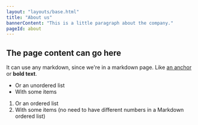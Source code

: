 ```yaml
---
layout: "layouts/base.html"
title: "About us"
bannerContent: "This is a little paragraph about the company."
pageId: about
---
```


## The page content can go here

It can use any markdown, since we're in a markdown page. Like [an anchor](https://packtpub.com) or **bold text**.

* Or an unordered list
* With some items

1. Or an ordered list
1. With some items (no need to have different numbers in a Markdown ordered list)